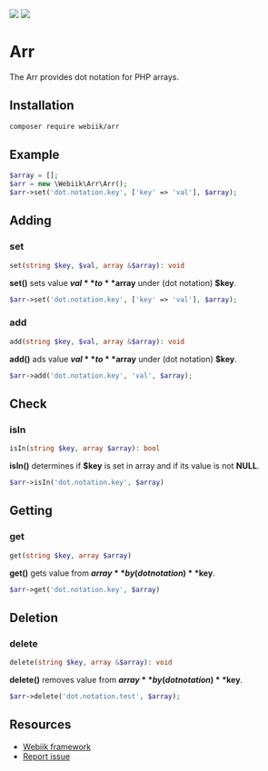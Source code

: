 <p align="left">
<img src="https://img.shields.io/packagist/l/webiik/webiik.svg"/>
<img src="https://img.shields.io/badge/dependencies-0-brightgreen.svg"/>
</p>

Arr
===
The Arr provides dot notation for PHP arrays.

Installation
------------
```bash
composer require webiik/arr
```

Example
-------
```php
$array = [];
$arr = new \Webiik\Arr\Arr();
$arr->set('dot.notation.key', ['key' => 'val'], $array);
```

Adding
------
### set
```php
set(string $key, $val, array &$array): void
```
**set()** sets value **$val** to **$array** under (dot notation) **$key**.
```php
$arr->set('dot.notation.key', ['key' => 'val'], $array);
```

### add
```php
add(string $key, $val, array &$array): void
```
**add()** ads value **$val** to **$array** under (dot notation) **$key**.
```php
$arr->add('dot.notation.key', 'val', $array);
```

Check
-----
### isIn
```php
isIn(string $key, array $array): bool
```
**isIn()** determines if **$key** is set in array and if its value is not **NULL**.
```php
$arr->isIn('dot.notation.key', $array)
```

Getting
-------
### get
```php
get(string $key, array $array)
```
**get()** gets value from **$array** by (dot notation) **$key**.
```php
$arr->get('dot.notation.key', $array)
```

Deletion
--------
### delete
```php
delete(string $key, array &$array): void
```
**delete()** removes value from **$array** by (dot notation) **$key**.
```php
$arr->delete('dot.notation.test', $array);
```

Resources
---------
* [Webiik framework][1]
* [Report issue][2]

[1]: https://github.com/webiik/webiik
[2]: https://github.com/webiik/components/issues
